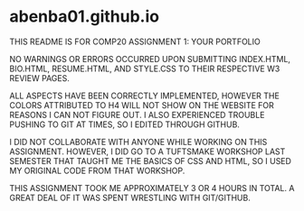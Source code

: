 # abenba01.github.io

THIS README IS FOR COMP20 ASSIGNMENT 1: YOUR PORTFOLIO

NO WARNINGS OR ERRORS OCCURRED UPON SUBMITTING INDEX.HTML, BIO.HTML, RESUME.HTML, AND STYLE.CSS TO THEIR RESPECTIVE W3 REVIEW PAGES.

ALL ASPECTS HAVE BEEN CORRECTLY IMPLEMENTED, HOWEVER THE COLORS ATTRIBUTED TO H4 WILL NOT SHOW ON THE WEBSITE FOR REASONS I CAN NOT FIGURE OUT. I ALSO EXPERIENCED TROUBLE PUSHING TO GIT AT TIMES, SO I EDITED THROUGH GITHUB.

I DID NOT COLLABORATE WITH ANYONE WHILE WORKING ON THIS ASSIGNMENT. HOWEVER, I DID GO TO A TUFTSMAKE WORKSHOP LAST SEMESTER THAT TAUGHT ME THE BASICS OF CSS AND HTML, SO I USED MY ORIGINAL CODE FROM THAT WORKSHOP.

THIS ASSIGNMENT TOOK ME APPROXIMATELY 3 OR 4 HOURS IN TOTAL. A GREAT DEAL OF IT WAS SPENT WRESTLING WITH GIT/GITHUB.

